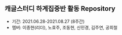 ## 캐글스터디 하계집중반 활동 Repository
- 기간: 2021.06.28-2021.08.27 (8주간)
- 멤버: 이종현(리더), 노효주, 조동현, 신민경, 김주연, 공희철
